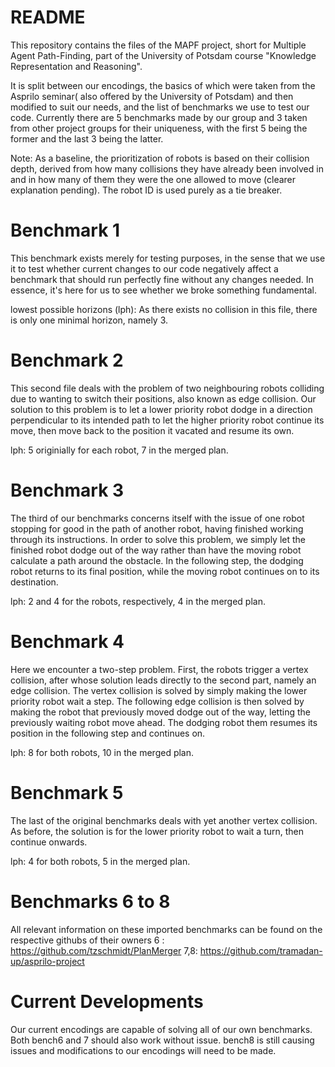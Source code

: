 # README
This repository contains the files of the MAPF project, short for Multiple Agent Path-Finding, part of the University of Potsdam course "Knowledge Representation and Reasoning".

It is split between our encodings, the basics of which were taken from the Asprilo seminar( also offered by the University of Potsdam) and then modified to suit our needs, and the list of benchmarks we use to test our code. Currently there are 5 benchmarks made by our group and 3 taken from other project groups for their uniqueness, with the first 5 being the former and the last 3 being the latter.

Note: As a baseline, the prioritization of robots is based on their collision depth, derived from how many collisions they have already been involved in and in how many of them they were the one allowed to move (clearer explanation pending). The robot ID is used purely as a tie breaker.

# Benchmark 1
This benchmark exists merely for testing purposes, in the sense that we use it to test whether current changes to our code negatively affect a benchmark that should run perfectly fine without any changes needed. In essence, it's here for us to see whether we broke something fundamental.

lowest possible horizons (lph): As there exists no collision in this file, there is only one minimal horizon, namely 3.

# Benchmark 2
This second file deals with the problem of two neighbouring robots colliding due to wanting to switch their positions, also known as edge collision.
Our solution to this problem is to let a lower priority robot dodge in a direction perpendicular to its intended path to let the higher priority robot continue its move, then move back to the position it vacated and resume its own.

lph: 5 originially for each robot, 7 in the merged plan.

# Benchmark 3
The third of our benchmarks concerns itself with the issue of one robot stopping for good in the path of another robot, having finished working through its instructions.
In order to solve this problem, we simply let the finished robot dodge out of the way rather than have the moving robot calculate a path around the obstacle. In the following step, the dodging robot returns to its final position, while the moving robot continues on to its destination.

lph: 2 and 4 for the robots, respectively, 4 in the merged plan.

# Benchmark 4 
Here we encounter a two-step problem. First, the robots trigger a vertex collision, after whose solution leads directly to the second part, namely an edge collision.
The vertex collision is solved by simply making the lower priority robot wait a step. The following edge collision is then solved by making the robot that previously moved dodge out of the way, letting the previously waiting robot move ahead. The dodging robot them resumes its position in the following step and continues on.

lph: 8 for both robots, 10 in the merged plan.

# Benchmark 5
The last of the original benchmarks deals with yet another vertex collision.
As before, the solution is for the lower priority robot to wait a turn, then continue onwards.

lph: 4 for both robots, 5 in the merged plan.

# Benchmarks 6 to 8
All relevant information on these imported benchmarks can be found on the respective githubs of their owners 
6  : https://github.com/tzschmidt/PlanMerger 
7,8: https://github.com/tramadan-up/asprilo-project

# Current Developments
Our current encodings are capable of solving all of our own benchmarks. Both bench6 and 7 should also work without issue.
bench8 is still causing issues and modifications to our encodings will need to be made.
